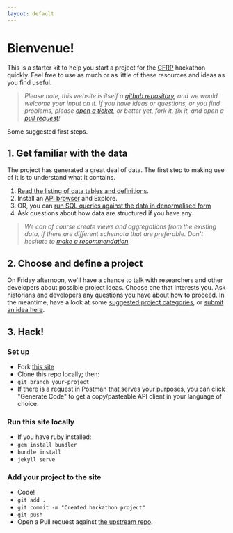 ```yaml
---
layout: default
---
```


# Bienvenue!

This is a starter kit to help you start a project for the [CFRP](http://cfregisters.org) hackathon quickly. Feel free to use as much or as little of these resources and ideas as you find useful.

> _Please note, this website is itself a [github repository](https://github.com/jamiefolsom/cfrp-hack/), and we would welcome your input on it. If you have ideas or questions, or you find problems, please [open a ticket](https://github.com/jamiefolsom/cfrp-hack/issues), or better yet, fork it, fix it, and open a [pull request](https://github.com/jamiefolsom/cfrp-hack/pulls)!_

Some suggested first steps.

## 1. Get familiar with the data

The project has generated a great deal of data. The first step to making use of it is to understand what it contains.

1. [Read the listing of data tables and definitions](/tables).
2. Install an [API browser](/tools) and Explore.
3. OR, you can [run SQL queries against the data in denormalised form](/starschema)
4. Ask questions about how data are structured if you have any.

> _We can of course create views and aggregations from the existing data, if there are different schemata that are preferable. Don't hesitate to [make a recommendation](https://github.com/jamiefolsom/cfrp-hack/issues)._

## 2. Choose and define a project

On Friday afternoon, we'll have a chance to talk with researchers and other developers about possible project ideas. Choose one that interests you. Ask historians and developers any questions you have about how to proceed. In the meantime, have a look at some [suggested project categories](/ideas), or [submit an idea here](/ideas#form). 

## 3. Hack!

### Set up
- Fork [this site](https://github.com/jamiefolsom/cfrp-hack/)
- Clone this repo locally; then:
- `git branch your-project`
- If there is a request in Postman that serves your purposes, you can click "Generate Code" to get a copy/pasteable API client in your language of choice.

### Run this site locally

- If you have ruby installed:
- `gem install bundler`
- `bundle install`
- `jekyll serve`

### Add your project to the site

- Code!
- `git add .`
- `git commit -m "Created hackathon project"`
- `git push`
- Open a Pull request against [the upstream repo](https://github.com/jamiefolsom/cfrp-hack/pulls).
